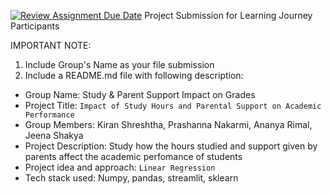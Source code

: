 [![Review Assignment Due Date](https://classroom.github.com/assets/deadline-readme-button-22041afd0340ce965d47ae6ef1cefeee28c7c493a6346c4f15d667ab976d596c.svg)](https://classroom.github.com/a/uMEKVAIb)
Project Submission for Learning Journey Participants

IMPORTANT NOTE:

1. Include Group's Name as your file submission
2. Include a README.md file with following description:
- Group Name: Study & Parent Support Impact on Grades
- Project Title: `Impact of Study Hours and Parental Support on Academic Performance` 
- Group Members: Kiran Shreshtha, Prashanna Nakarmi, Ananya Rimal, Jeena Shakya
- Project Description: Study how the hours studied and support given by parents affect the academic perfomance of students
- Project idea and approach: `Linear Regression`
- Tech stack used: Numpy, pandas, streamlit, sklearn
